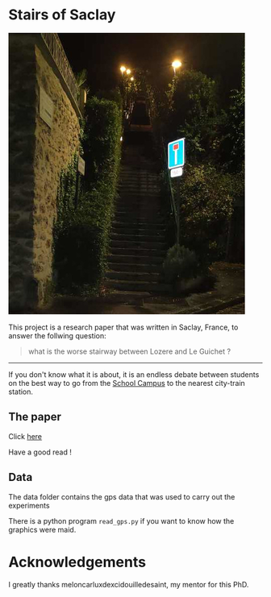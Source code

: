 # Stairs of Saclay

![](img/guichet.jpg)

This project is a research paper that was written in Saclay, France, to answer the follwing question:

> what is the worse stairway between Lozere and Le Guichet ?

---

If you don't know what it is about, it is an endless debate between students on the best way to go from the [School Campus](https://www.ecosia.org/search?q=plateau%20de%20saclay&addon=firefox&addonversion=4.1.0&method=topbar) to the nearest city-train station.

## The paper

Click [here](./Stairs_of_Saclay.pdf)

Have a good read !

## Data

The data folder contains the gps data that was used to carry out the experiments

There is a python program `read_gps.py` if you want to know how the graphics were maid.

# Acknowledgements

I greatly thanks meloncarluxdexcidouilledesaint, my mentor for this PhD.


